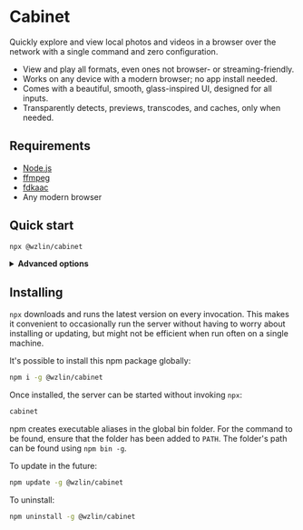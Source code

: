 # Cabinet

Quickly explore and view local photos and videos in a browser over the network
with a single command and zero configuration.

- View and play all formats, even ones not browser- or streaming-friendly.
- Works on any device with a modern browser; no app install needed.
- Comes with a beautiful, smooth, glass-inspired UI, designed for all inputs.
- Transparently detects, previews, transcodes, and caches, only when needed.

## Requirements

- [Node.js](https://nodejs.org)
- [ffmpeg](https://ffmpeg.org)
- [fdkaac](https://github.com/nu774/fdkaac)
- Any modern browser

## Quick start

```bash
npx @wzlin/cabinet
```

<details>
<summary><strong>Advanced options</strong></summary>

|Name|Default|Description|
|---|---|---|
|`--library`|Current working directory.|Absolute path to the folder containing photos and videos (including in subdirectories).|
|`--port`|Random port assigned by OS.|Port to listen on.|
|`--sslkey`||Absolute path to HTTPS private key file in PEM format. Required for HTTPS.|
|`--sslcert`||Absolute path to HTTPS certificate file in PEM format. Required for HTTPS.|
|`--ssldh`||Absolute path to HTTPS Diffie-Hellman parameters file. Optional for HTTPS.|

</details>

## Installing

`npx` downloads and runs the latest version on every invocation. This makes it convenient to occasionally run the server without having to worry about installing or updating, but might not be efficient when run often on a single machine.

It's possible to install this npm package globally:

```bash
npm i -g @wzlin/cabinet
```

Once installed, the server can be started without invoking `npx`:

```bash
cabinet
```

npm creates executable aliases in the global bin folder. For the command to be found, ensure that the folder has been added to `PATH`. The folder's path can be found using `npm bin -g`.

To update in the future:

```bash
npm update -g @wzlin/cabinet
```

To uninstall:

```bash
npm uninstall -g @wzlin/cabinet
```
